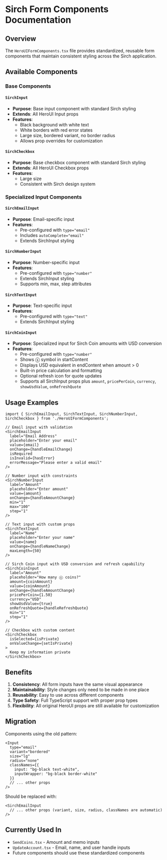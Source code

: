 # Sirch Form Components Documentation

## Overview

The `HeroUIFormComponents.tsx` file provides standardized, reusable form components that maintain consistent styling across the Sirch application.

## Available Components

### Base Components

#### `SirchInput`
- **Purpose**: Base input component with standard Sirch styling
- **Extends**: All HeroUI Input props
- **Features**:
  - Black background with white text
  - White borders with red error states
  - Large size, bordered variant, no border radius
  - Allows prop overrides for customization

#### `SirchCheckbox`
- **Purpose**: Base checkbox component with standard Sirch styling
- **Extends**: All HeroUI Checkbox props
- **Features**:
  - Large size
  - Consistent with Sirch design system

### Specialized Input Components

#### `SirchEmailInput`
- **Purpose**: Email-specific input
- **Features**: 
  - Pre-configured with `type="email"`
  - Includes `autoComplete="email"`
  - Extends SirchInput styling

#### `SirchNumberInput`
- **Purpose**: Number-specific input
- **Features**:
  - Pre-configured with `type="number"`
  - Extends SirchInput styling
  - Supports min, max, step attributes

#### `SirchTextInput`
- **Purpose**: Text-specific input
- **Features**:
  - Pre-configured with `type="text"`
  - Extends SirchInput styling

#### `SirchCoinInput`
- **Purpose**: Specialized input for Sirch Coin amounts with USD conversion
- **Features**:
  - Pre-configured with `type="number"`
  - Shows ⓢ symbol in startContent
  - Displays USD equivalent in endContent when amount > 0
  - Built-in price calculation and formatting
  - Optional refresh icon for quote updates
  - Supports all SirchInput props plus `amount`, `pricePerCoin`, `currency`, `showUsdValue`, `onRefreshQuote`

## Usage Examples

```tsx
import { SirchEmailInput, SirchTextInput, SirchNumberInput, SirchCheckbox } from './HeroUIFormComponents';

// Email input with validation
<SirchEmailInput
  label="Email Address"
  placeholder="Enter your email"
  value={email}
  onChange={handleEmailChange}
  isRequired
  isInvalid={hasError}
  errorMessage="Please enter a valid email"
/>

// Number input with constraints
<SirchNumberInput
  label="Amount"
  placeholder="Enter amount"
  value={amount}
  onChange={handleAmountChange}
  min="1"
  max="100"
  step="1"
/>

// Text input with custom props
<SirchTextInput
  label="Name"
  placeholder="Enter your name"
  value={name}
  onChange={handleNameChange}
  maxLength={50}
/>

// Sirch Coin input with USD conversion and refresh capability
<SirchCoinInput
  label="Amount"
  placeholder="How many ⓢ coins?"
  amount={coinAmount}
  value={coinAmount}
  onChange={handleAmountChange}
  pricePerCoin={1.50}
  currency="USD"
  showUsdValue={true}
  onRefreshQuote={handleRefreshQuote}
  min="1"
  step="1"
/>

// Checkbox with custom content
<SirchCheckbox
  isSelected={isPrivate}
  onValueChange={setIsPrivate}
>
  Keep my information private
</SirchCheckbox>
```

## Benefits

1. **Consistency**: All form inputs have the same visual appearance
2. **Maintainability**: Style changes only need to be made in one place
3. **Reusability**: Easy to use across different components
4. **Type Safety**: Full TypeScript support with proper prop types
5. **Flexibility**: All original HeroUI props are still available for customization

## Migration

Components using the old pattern:
```tsx
<Input
  type="email"
  variant="bordered"
  size="lg" 
  radius="none"
  classNames={{
    input: "bg-black text-white",
    inputWrapper: "bg-black border-white"
  }}
  // ... other props
/>
```

Should be replaced with:
```tsx
<SirchEmailInput
  // ... other props (variant, size, radius, classNames are automatic)
/>
```

## Currently Used In

- `SendCoins.tsx` - Amount and memo inputs
- `UpdateAccount.tsx` - Email, name, and user handle inputs
- Future components should use these standardized components
